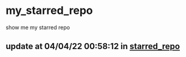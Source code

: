 # my_starred_repo
show me my starred repo

update at 04/04/22 00:58:12 in [starred_repo](./index.html)
---

